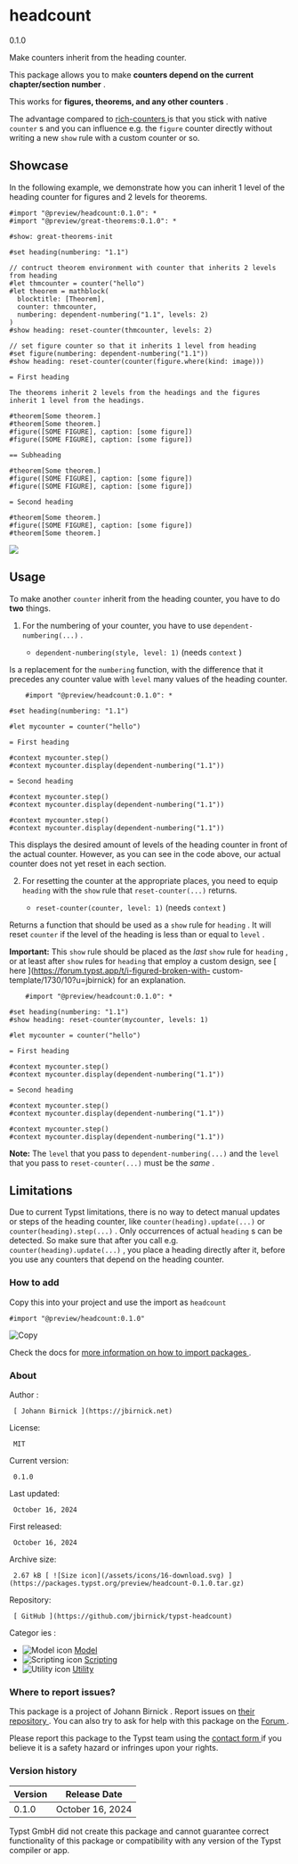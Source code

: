 #  headcount

0.1.0

Make counters inherit from the heading counter.

This package allows you to make **counters depend on the current
chapter/section number** .

This works for **figures, theorems, and any other counters** .

The advantage compared to [ rich-counters
](https://typst.app/universe/package/rich-counters/) is that you stick with
native ` counter ` s and you can influence e.g. the ` figure ` counter
directly without writing a new ` show ` rule with a custom counter or so.

##  Showcase

In the following example, we demonstrate how you can inherit 1 level of the
heading counter for figures and 2 levels for theorems.

    
    
    #import "@preview/headcount:0.1.0": *
    #import "@preview/great-theorems:0.1.0": *
    
    #show: great-theorems-init
    
    #set heading(numbering: "1.1")
    
    // contruct theorem environment with counter that inherits 2 levels from heading
    #let thmcounter = counter("hello")
    #let theorem = mathblock(
      blocktitle: [Theorem],
      counter: thmcounter,
      numbering: dependent-numbering("1.1", levels: 2)
    )
    #show heading: reset-counter(thmcounter, levels: 2)
    
    // set figure counter so that it inherits 1 level from heading
    #set figure(numbering: dependent-numbering("1.1"))
    #show heading: reset-counter(counter(figure.where(kind: image)))
    
    = First heading
    
    The theorems inherit 2 levels from the headings and the figures inherit 1 level from the headings.
    
    #theorem[Some theorem.]
    #theorem[Some theorem.]
    #figure([SOME FIGURE], caption: [some figure])
    #figure([SOME FIGURE], caption: [some figure])
    
    == Subheading
    
    #theorem[Some theorem.]
    #figure([SOME FIGURE], caption: [some figure])
    #figure([SOME FIGURE], caption: [some figure])
    
    = Second heading
    
    #theorem[Some theorem.]
    #figure([SOME FIGURE], caption: [some figure])
    #theorem[Some theorem.]
    

![](https://github.com/typst/packages/raw/main/packages/preview/headcount/0.1.0/example.png)

##  Usage

To make another ` counter ` inherit from the heading counter, you have to do
**two** things.

  1. For the numbering of your counter, you have to use ` dependent-numbering(...) ` . 

     * ` dependent-numbering(style, level: 1) ` (needs ` context ` ) 

Is a replacement for the ` numbering ` function, with the difference that it
precedes any counter value with ` level ` many values of the heading counter.

    
        #import "@preview/headcount:0.1.0": *
    
    #set heading(numbering: "1.1")
    
    #let mycounter = counter("hello")
    
    = First heading
    
    #context mycounter.step()
    #context mycounter.display(dependent-numbering("1.1"))
    
    = Second heading
    
    #context mycounter.step()
    #context mycounter.display(dependent-numbering("1.1"))
    
    #context mycounter.step()
    #context mycounter.display(dependent-numbering("1.1"))
    

This displays the desired amount of levels of the heading counter in front of
the actual counter. However, as you can see in the code above, our actual
counter does not yet reset in each section.

  2. For resetting the counter at the appropriate places, you need to equip ` heading ` with the ` show ` rule that ` reset-counter(...) ` returns. 

     * ` reset-counter(counter, level: 1) ` (needs ` context ` ) 

Returns a function that should be used as a ` show ` rule for ` heading ` . It
will reset ` counter ` if the level of the heading is less than or equal to `
level ` .

**Important:** This ` show ` rule should be placed as the _last_ ` show ` rule
for ` heading ` , or at least after ` show ` rules for ` heading ` that employ
a custom design, see [ here ](https://forum.typst.app/t/i-figured-broken-with-
custom-template/1730/10?u=jbirnick) for an explanation.

    
        #import "@preview/headcount:0.1.0": *
    
    #set heading(numbering: "1.1")
    #show heading: reset-counter(mycounter, levels: 1)
    
    #let mycounter = counter("hello")
    
    = First heading
    
    #context mycounter.step()
    #context mycounter.display(dependent-numbering("1.1"))
    
    = Second heading
    
    #context mycounter.step()
    #context mycounter.display(dependent-numbering("1.1"))
    
    #context mycounter.step()
    #context mycounter.display(dependent-numbering("1.1"))
    

**Note:** The ` level ` that you pass to ` dependent-numbering(...) ` and the
` level ` that you pass to ` reset-counter(...) ` must be the _same_ .

##  Limitations

Due to current Typst limitations, there is no way to detect manual updates or
steps of the heading counter, like ` counter(heading).update(...) ` or `
counter(heading).step(...) ` . Only occurrences of actual ` heading ` s can be
detected. So make sure that after you call e.g. ` counter(heading).update(...)
` , you place a heading directly after it, before you use any counters that
depend on the heading counter.

###  How to add

Copy this into your project and use the import as  ` headcount `

    
    
    #import "@preview/headcount:0.1.0"

![Copy](/assets/icons/16-copy.svg)

Check the docs for  [ more information on how to import packages
](https://typst.app/docs/reference/scripting/#packages) .

###  About

Author  :

     [ Johann Birnick ](https://jbirnick.net)
License:

     MIT 
Current version:

     0.1.0 
Last updated:

     October 16, 2024 
First released:

     October 16, 2024 
Archive size:

     2.67 kB [ ![Size icon](/assets/icons/16-download.svg) ](https://packages.typst.org/preview/headcount-0.1.0.tar.gz)
Repository:

     [ GitHub ](https://github.com/jbirnick/typst-headcount)
Categor  ies  :

    

  * ![Model icon](/assets/icons/16-list-unordered.svg) [ Model ](https://typst.app/universe/search/?category=model)
  * ![Scripting icon](/assets/icons/16-code.svg) [ Scripting ](https://typst.app/universe/search/?category=scripting)
  * ![Utility icon](/assets/icons/16-hammer.svg) [ Utility ](https://typst.app/universe/search/?category=utility)

###  Where to report issues?

This  package  is a project of  Johann Birnick  .  Report issues on  [ their
repository ](https://github.com/jbirnick/typst-headcount) .  You can also try
to ask for help with this  package  on the  [ Forum ](https://forum.typst.app)
.

Please report this  package  to the Typst team using the  [ contact form
](https://typst.app/contact) if you believe it is a safety hazard or infringes
upon your rights.

###  Version history

Version  |  Release Date   
---|---  
0.1.0  |  October 16, 2024   
  
Typst GmbH did not create this  package  and cannot guarantee correct
functionality of this  package  or compatibility with any version of the Typst
compiler or app.

